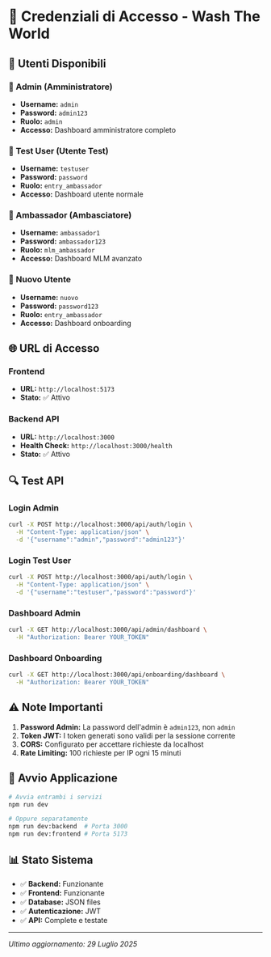# 🔐 Credenziali di Accesso - Wash The World

## 👤 Utenti Disponibili

### 🔑 Admin (Amministratore)
- **Username:** `admin`
- **Password:** `admin123`
- **Ruolo:** `admin`
- **Accesso:** Dashboard amministratore completo

### 👤 Test User (Utente Test)
- **Username:** `testuser`
- **Password:** `password`
- **Ruolo:** `entry_ambassador`
- **Accesso:** Dashboard utente normale

### 👤 Ambassador (Ambasciatore)
- **Username:** `ambassador1`
- **Password:** `ambassador123`
- **Ruolo:** `mlm_ambassador`
- **Accesso:** Dashboard MLM avanzato

### 👤 Nuovo Utente
- **Username:** `nuovo`
- **Password:** `password123`
- **Ruolo:** `entry_ambassador`
- **Accesso:** Dashboard onboarding

## 🌐 URL di Accesso

### Frontend
- **URL:** `http://localhost:5173`
- **Stato:** ✅ Attivo

### Backend API
- **URL:** `http://localhost:3000`
- **Health Check:** `http://localhost:3000/health`
- **Stato:** ✅ Attivo

## 🔍 Test API

### Login Admin
```bash
curl -X POST http://localhost:3000/api/auth/login \
  -H "Content-Type: application/json" \
  -d '{"username":"admin","password":"admin123"}'
```

### Login Test User
```bash
curl -X POST http://localhost:3000/api/auth/login \
  -H "Content-Type: application/json" \
  -d '{"username":"testuser","password":"password"}'
```

### Dashboard Admin
```bash
curl -X GET http://localhost:3000/api/admin/dashboard \
  -H "Authorization: Bearer YOUR_TOKEN"
```

### Dashboard Onboarding
```bash
curl -X GET http://localhost:3000/api/onboarding/dashboard \
  -H "Authorization: Bearer YOUR_TOKEN"
```

## ⚠️ Note Importanti

1. **Password Admin:** La password dell'admin è `admin123`, non `admin`
2. **Token JWT:** I token generati sono validi per la sessione corrente
3. **CORS:** Configurato per accettare richieste da localhost
4. **Rate Limiting:** 100 richieste per IP ogni 15 minuti

## 🚀 Avvio Applicazione

```bash
# Avvia entrambi i servizi
npm run dev

# Oppure separatamente
npm run dev:backend  # Porta 3000
npm run dev:frontend # Porta 5173
```

## 📊 Stato Sistema

- ✅ **Backend:** Funzionante
- ✅ **Frontend:** Funzionante
- ✅ **Database:** JSON files
- ✅ **Autenticazione:** JWT
- ✅ **API:** Complete e testate

---
*Ultimo aggiornamento: 29 Luglio 2025* 